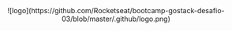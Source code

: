 <center>![logo](https://github.com/Rocketseat/bootcamp-gostack-desafio-03/blob/master/.github/logo.png)</center>
